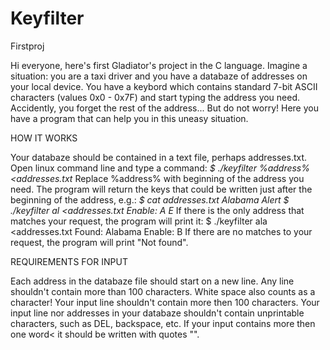 # Keyfilter
Firstproj

Hi everyone, here's first Gladiator's project in the C language.
Imagine a situation: you are a taxi driver and you have a databaze of addresses on your local device.
You have a keybord which contains standard 7-bit ASCII characters (values 0x0 - 0x7F) and start typing the address you need.
Accidently, you forget the rest of the address... But do not worry! Here you have a program that can help you in this uneasy situation.

HOW IT WORKS

Your databaze should be contained in a text file, perhaps addresses.txt. Open linux command line and type a command:
_$ ./keyfilter %address% <addresses.txt_
Replace %address% with beginning of the address you need. 
The program will return the keys that could be written just after the beginning of the address, e.g.:
_$ cat addresses.txt
Alabama
Alert
$ ./keyfilter al <addresses.txt
Enable: A E_
If there is the only address that matches your request, the program will print it:
$ ./keyfilter ala <addresses.txt
Found: Alabama
Enable: B
If there are no matches to your request, the program will print "Not found".

REQUIREMENTS FOR INPUT

Each address in the databaze file should start on a new line.
Any line shouldn't contain more than 100 characters. White space also counts as a character!
Your input line shouldn't contain more then 100 characters.
Your input line nor addresses in your databaze shouldn't contain unprintable characters, such as DEL, backspace, etc.
If your input contains more then one word< it should be written with quotes "".

